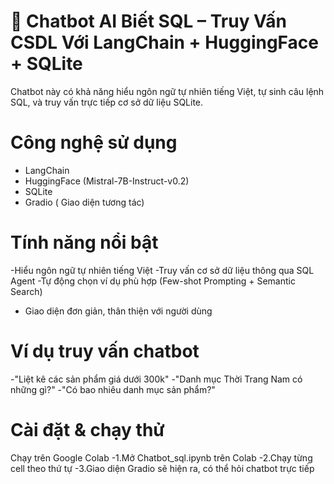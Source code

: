 # 🤖 Chatbot AI Biết SQL – Truy Vấn CSDL Với LangChain + HuggingFace + SQLite
Chatbot này có khả năng hiểu ngôn ngữ tự nhiên tiếng Việt, tự sinh câu lệnh SQL, và truy vấn trực tiếp cơ sở dữ liệu SQLite.
# Công nghệ sử dụng
  - LangChain
  - HuggingFace (Mistral-7B-Instruct-v0.2)
  - SQLite
  - Gradio ( Giao diện tương tác)
# Tính năng nổi bật
   -Hiểu ngôn ngữ tự nhiên tiếng Việt
   -Truy vấn cơ sở dữ liệu thông qua SQL Agent
   -Tự động chọn ví dụ phù hợp (Few-shot Prompting + Semantic Search)
  - Giao diện đơn giản, thân thiện với người dùng

#  Ví dụ truy vấn chatbot
  -"Liệt kê các sản phẩm giá dưới 300k"
  -"Danh mục Thời Trang Nam có những gì?"
  -"Có bao nhiêu danh mục sản phẩm?"

#  Cài đặt & chạy thử
Chạy trên Google Colab
  -1.Mở Chatbot_sql.ipynb trên Colab
  -2.Chạy từng cell theo thứ tự
  -3.Giao diện Gradio sẽ hiện ra, có thể hỏi chatbot trực tiếp
